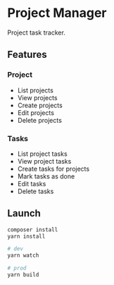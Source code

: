 # Project Manager

Project task tracker.

## Features

### Project
 * List projects
 * View projects
 * Create projects
 * Edit projects
 * Delete projects
 
### Tasks
 * List project tasks
 * View project tasks
 * Create tasks for projects
 * Mark tasks as done
 * Edit tasks
 * Delete tasks

## Launch

```bash
composer install
yarn install

# dev
yarn watch

# prod
yarn build
```
